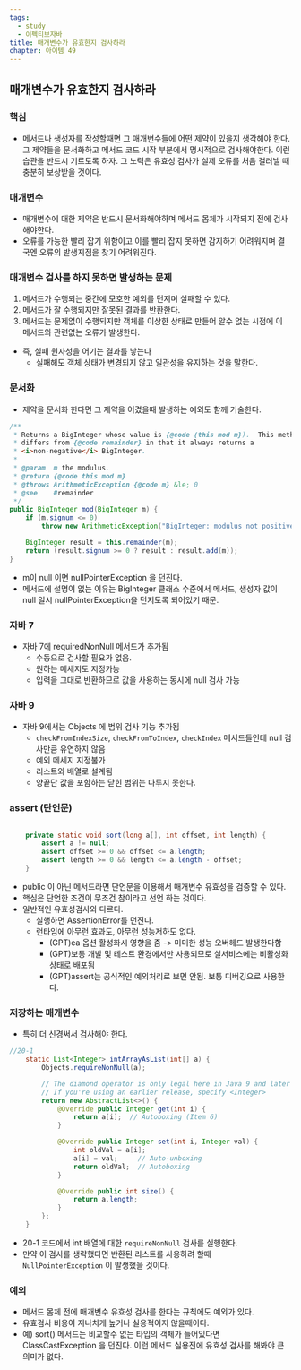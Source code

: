 ```yaml
---
tags:
  - study
  - 이펙티브자바
title: 매개변수가 유효한지 검사하라
chapter: 아이템 49
---
```

## 매개변수가 유효한지 검사하라

### 핵심
- 메서드나 생성자를 작성할때면 그 매개변수들에 어떤 제약이 있을지 생각해야 한다. 그 제약들을 문서화하고 메서드 코드 시작 부분에서 명시적으로 검사해야한다. 이런 습관을 반드시 기르도록 하자. 그 노력은 유효성 검사가 실제 오류를 처음 걸러낼 때 충분히 보상받을 것이다.

### 매개변수
- 매개변수에 대한 제약은 반드시 문서화해야하며 메서드 몸체가 시작되지 전에 검사해야한다.
- 오류를 가능한 빨리 잡기 위함이고 이를 빨리 잡지 못하면 감지하기 어려워지며 결국엔 오류의 발생지점을 찾기 어려워진다.
### 매개변수 검사를 하지 못하면 발생하는 문제
1. 메서드가 수행되는 중간에 모호한 예외를 던지며 실패할 수 있다.
2. 메서드가 잘 수행되지만 잘못된 결과를 반환한다.
3. 메서드는 문제없이 수행되지만 객체를 이상한 상태로 만들어 알수 없는 시점에 이 메서드와 관련없는 오류가 발생한다.
- 즉, 실패 원자성을 어기는 결과를 낳는다
	- 실패해도 객체 상태가 변경되지 않고 일관성을 유지하는 것을 말한다.

### 문서화
- 제약을 문서화 한다면 그 제약을 어겼을때 발생하는 예외도 함께 기술한다.
```java
/**
 * Returns a BigInteger whose value is {@code (this mod m}).  This method
 * differs from {@code remainder} in that it always returns a
 * <i>non-negative</i> BigInteger.
 *
 * @param  m the modulus.
 * @return {@code this mod m}
 * @throws ArithmeticException {@code m} &le; 0
 * @see    #remainder
 */
public BigInteger mod(BigInteger m) {
    if (m.signum <= 0)
        throw new ArithmeticException("BigInteger: modulus not positive");

    BigInteger result = this.remainder(m);
    return (result.signum >= 0 ? result : result.add(m));
}
```
- m이 null 이면 nullPointerException 을 던진다.
- 메서드에 설명이 없는 이유는 BigInteger 클래스 수준에서 메서드, 생성자 값이 null 일시 nullPointerException을 던지도록 되어있기 때문.

### 자바 7
- 자바 7에 requiredNonNull 메서드가 추가됨
	- 수동으로 검사할 필요가 없음. 
	- 원하는 메세지도 지정가능
	- 입력을 그대로 반환하므로 값을 사용하는 동시에 null 검사 가능

### 자바 9
- 자바 9에서는 Objects 에 범위 검사 기능 추가됨
	- `checkFromIndexSize`, `checkFromToIndex`, `checkIndex` 메서드들인데 null 검사만큼 유연하지 않음
	- 예외 메세지 지정불가
	- 리스트와 배열로 설계됨
	- 양끝단 값을 포함하는 닫힌 범위는 다루지 못한다.
### assert (단언문)
```java

	private static void sort(long a[], int offset, int length) {
		assert a != null;
		assert offset >= 0 && offset <= a.length;
		assert length >= 0 && length <= a.length - offset;
	}
```
- public 이 아닌 메서드라면 단언문을 이용해서 매개변수 유효성을 검증할 수 있다. 
- 핵심은 단언한 조건이 무조건 참이라고 선언 하는 것이다.
- 일반적인 유효성검사와 다르다.
	- 실행하면 AssertionError를 던진다.
	- 런타임에 아무런 효과도, 아무런 성능저하도 없다. 
		- (GPT)ea 옵션 활성화시 영향을 줌 -> 미미한 성능 오버헤드 발생한다함
		- (GPT)보통 개발 및 테스트 환경에서만 사용되므로 실서비스에는 비활성화 상태로 배포됨
		- (GPT)assert는 공식적인 예외처리로 보면 안됨. 보통 디버깅으로 사용한다.

### 저장하는 매개변수
- 특히 더 신경써서 검사해야 한다.
```java
//20-1
    static List<Integer> intArrayAsList(int[] a) {
        Objects.requireNonNull(a);

        // The diamond operator is only legal here in Java 9 and later
        // If you're using an earlier release, specify <Integer>
        return new AbstractList<>() {
            @Override public Integer get(int i) {
                return a[i];  // Autoboxing (Item 6)
            }

            @Override public Integer set(int i, Integer val) {
                int oldVal = a[i];
                a[i] = val;     // Auto-unboxing
                return oldVal;  // Autoboxing
            }

            @Override public int size() {
                return a.length;
            }
        };
    }
```
- 20-1 코드에서 int 배열에 대한 `requireNonNull` 검사를 실행한다.
- 만약 이 검사를 생략했다면 반환된 리스트를 사용하려 할때 `NullPointerException` 이 발생했을 것이다.

### 예외
- 메서드 몸체 전에 매개변수 유효성 검사를 한다는 규칙에도 예외가 있다.
- 유효검사 비용이 지나치게 높거나 실용적이지 않을때이다.
- 예) sort() 메서드는 비교할수 없는 타입의 객체가 들어있다면 ClassCastException 을 던진다. 이런 메서드 실용전에 유효성 검사를 해봐야 큰 의미가 없다. 